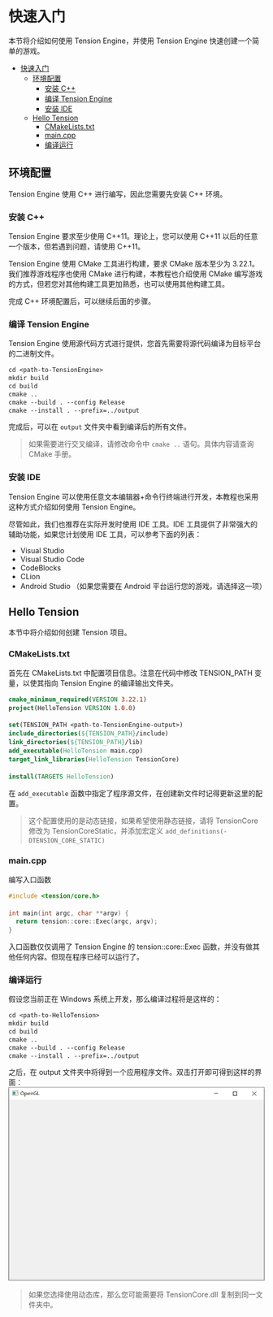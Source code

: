 # 快速入门
本节将介绍如何使用 Tension Engine，并使用 Tension Engine 快速创建一个简单的游戏。

- [快速入门](#快速入门)
  - [环境配置](#环境配置)
    - [安装 C++](#安装-c)
    - [编译 Tension Engine](#编译-tension-engine)
    - [安装 IDE](#安装-ide)
  - [Hello Tension](#hello-tension)
    - [CMakeLists.txt](#cmakeliststxt)
    - [main.cpp](#maincpp)
    - [编译运行](#编译运行)

## 环境配置
Tension Engine 使用 C++ 进行编写，因此您需要先安装 C++ 环境。

### 安装 C++
Tension Engine 要求至少使用 C++11。理论上，您可以使用 C++11 以后的任意一个版本，但若遇到问题，请使用 C++11。

Tension Engine 使用 CMake 工具进行构建，要求 CMake 版本至少为 3.22.1。我们推荐游戏程序也使用 CMake 进行构建，本教程也介绍使用 CMake 编写游戏的方式，但若您对其他构建工具更加熟悉，也可以使用其他构建工具。

完成 C++ 环境配置后，可以继续后面的步骤。

### 编译 Tension Engine
Tension Engine 使用源代码方式进行提供，您首先需要将源代码编译为目标平台的二进制文件。

```shell
cd <path-to-TensionEngine>
mkdir build
cd build
cmake ..
cmake --build . --config Release
cmake --install . --prefix=../output
```

完成后，可以在 `output` 文件夹中看到编译后的所有文件。

> 如果需要进行交叉编译，请修改命令中 `cmake ..` 语句。具体内容请查询 CMake 手册。

### 安装 IDE
Tension Engine 可以使用任意文本编辑器+命令行终端进行开发，本教程也采用这种方式介绍如何使用 Tension Engine。

尽管如此，我们也推荐在实际开发时使用 IDE 工具。IDE 工具提供了非常强大的辅助功能，如果您计划使用 IDE 工具，可以参考下面的列表：

- Visual Studio
- Visual Studio Code
- CodeBlocks
- CLion
- Android Studio （如果您需要在 Android 平台运行您的游戏，请选择这一项）

## Hello Tension
本节中将介绍如何创建 Tension 项目。

### CMakeLists.txt
首先在 CMakeLists.txt 中配置项目信息。注意在代码中修改 TENSION_PATH 变量，以使其指向 Tension Engine 的编译输出文件夹。
```cmake
cmake_minimum_required(VERSION 3.22.1)
project(HelloTension VERSION 1.0.0)

set(TENSION_PATH <path-to-TensionEngine-output>)
include_directories(${TENSION_PATH}/include)
link_directories(${TENSION_PATH}/lib)
add_executable(HelloTension main.cpp)
target_link_libraries(HelloTension TensionCore)

install(TARGETS HelloTension)
```
在 `add_executable` 函数中指定了程序源文件，在创建新文件时记得更新这里的配置。

> 这个配置使用的是动态链接，如果希望使用静态链接，请将 TensionCore 修改为 TensionCoreStatic，并添加宏定义 `add_definitions(-DTENSION_CORE_STATIC)`

### main.cpp
编写入口函数
```cpp
#include <tension/core.h>

int main(int argc, char **argv) {
  return tension::core::Exec(argc, argv);
}
```
入口函数仅仅调用了 Tension Engine 的 tension::core::Exec 函数，并没有做其他任何内容。但现在程序已经可以运行了。

### 编译运行
假设您当前正在 Windows 系统上开发，那么编译过程将是这样的：
```shell
cd <path-to-HelloTension>
mkdir build
cd build
cmake ..
cmake --build . --config Release
cmake --install . --prefix=../output
```

之后，在 output 文件夹中将得到一个应用程序文件。双击打开即可得到这样的界面：
![Hello Tension](images/QuickStart-HelloTension.png)

> 如果您选择使用动态库，那么您可能需要将 TensionCore.dll 复制到同一文件夹中。